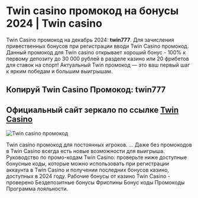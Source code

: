 # Twin casino промокод на бонусы 2024 | Twin casino
Twin Casino промокод на декабрь 2024: **twin777**. Для зачисления привественных бонусов при регистрации вводи Twin Casino промокод.
Данный промокод для Twin casino открывает хороший бонус - 100% к первому депозиту до 30 000 рублей в разделе казино или 20 фрибетов для ставок на спорт! Актуальный Twin промокод — это ваш первый шаг к ярким победам и большим выигрышам. 
## Копируй Twin Casino Промокод: twin777
## Официальный сайт зеркало по ссылке [Twin Casino](https://linkcasino.ru/twin)

![Twin casino промокод](https://github.com/user-attachments/assets/6a23fe1d-46d0-42bb-917d-6fd95da0acac)

Twin casino промокод для постоянных игроков. ... Даже без промокодов в Twin Casino всегда есть новые возможности для выигрыша.
Руководство по промо-кодам Twin Casino: проверьте ниже доступные бонусные коды, которые можно использовать при регистрации аккаунта в Twin Casino и получении последних бонусов казино, доступных в 2024 году.
Рабочие бонусы от казино Twin Casino - проверено Бездепозитные бонусы Фриспины Бонус коды Промокоды Программа лояльности.
